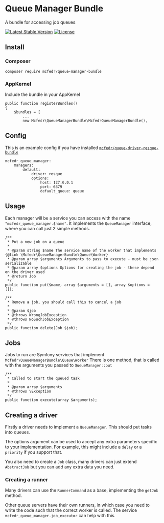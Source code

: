 # Queue Manager Bundle

A bundle for accessing job queues

[![Latest Stable Version](https://poser.pugx.org/mcfedr/queue-manager-bundle/v/stable.png)](https://packagist.org/packages/mcfedr/queue-manager-bundle)
[![License](https://poser.pugx.org/mcfedr/queue-manager-bundle/license.png)](https://packagist.org/packages/mcfedr/queue-manager-bundle)

## Install

### Composer

    composer require mcfedr/queue-manager-bundle

### AppKernel

Include the bundle in your AppKernel

    public function registerBundles()
    {
        $bundles = [
            ...
            new Mcfedr\QueueManagerBundle\McfedrQueueManagerBundle(),

## Config

This is an example config if you have installed [`mcfedr/queue-driver-resque-bundle`](https://github.com/mcfedr/queue-driver-resque-bundle)

    mcfedr_queue_manager:
        managers:
            default:
                driver: resque
                options:
                    host: 127.0.0.1
                    port: 6379
                    default_queue: queue


## Usage

Each manager will be a service you can access with the name `"mcfedr_queue_manager.$name"`.
It implements the `QueueManager` interface, where you can call just 2 simple methods.

    /**
     * Put a new job on a queue
     *
     * @param string $name The service name of the worker that implements {@link \Mcfedr\QueueManagerBundle\Queue\Worker}
     * @param array $arguments Arguments to pass to execute - must be json serializable
     * @param array $options Options for creating the job - these depend on the driver used
     * @return Job
     */
    public function put($name, array $arguments = [], array $options = []);
    
    /**
     * Remove a job, you should call this to cancel a job
     *
     * @param $job
     * @throws WrongJobException
     * @throws NoSuchJobException
     */
    public function delete(Job $job);

## Jobs

Jobs to run are Symfony services that implement `Mcfedr\QueueManagerBundle\Queue\Worker`
There is one method, that is called with the arguments you passed to `QueueManager::put`

    /**
     * Called to start the queued task
     *
     * @param array $arguments
     * @throws \Exception
     */
    public function execute(array $arguments);

## Creating a driver

Firstly a driver needs to implement a `QueueManager`. This should put tasks into queues.

The options argument can be used to accept any extra parameters specific to your implementation.
For example, this might include a `delay` or a `priority` if you support that.

You also need to create a `Job` class, many drivers can just extend `AbstractJob` but you can add any extra data you need.

### Creating a runner

Many drivers can use the `RunnerCommand` as a base, implementing the `getJob` method.

Other queue servers have their own runners, in which case you need to write the code such that the correct worker is called.
The service `mcfedr_queue_manager.job_executor` can help with this.
